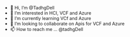 - 👋 Hi, I’m @TadhgDell
- 👀 I’m interested in HCI, VCF and Azure
- 🌱 I’m currently learning VCf and Azure
- 💞️ I’m looking to collaborate on Apis for VCF and Azure
- 📫 How to reach me ... @tadhgDell

<!---
TadhgDell/TadhgDell is a ✨ special ✨ repository because its `README.md` (this file) appears on your GitHub profile.
You can click the Preview link to take a look at your changes.
--->

